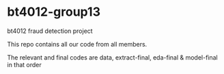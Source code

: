 # bt4012-group13
bt4012 fraud detection project

This repo contains all our code from all members.

The relevant and final codes are
data, extract-final, eda-final & model-final in that order
